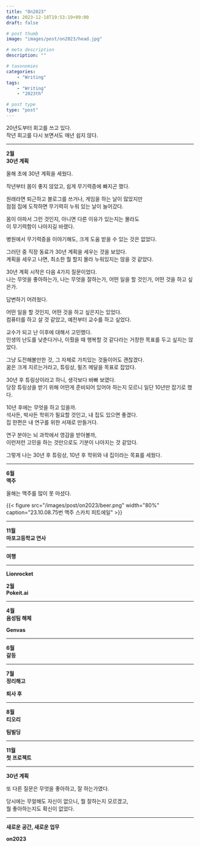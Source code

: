 ```yaml
---
title: "On2023"
date: 2023-12-18T19:53:19+09:00
draft: false

# post thumb
image: "images/post/on2023/head.jpg"

# meta description
description: ""

# taxonomies
categories:
    - "Writing"
tags:
    - "Writing"
    - "2023th"

# post type
type: "post"
---
```


20년도부터 회고를 쓰고 있다. \
작년 회고를 다시 보면서도 매년 쉽지 않다.

---

**2월** \
**30년 계획**

올해 초에 30년 계획을 세웠다.

작년부터 몸이 좋지 않았고, 쉽게 무기력증에 빠지곤 했다.

원래라면 퇴근하고 블로그를 쓰거나, 게임을 하는 날이 많았지만 \
점점 집에 도착하면 무기력히 누워 있는 날이 늘어갔다.

몸이 아파서 그런 것인지, 아니면 다른 이유가 있는지는 몰라도 \
이 무기력함이 나아지길 바랬다.

병원에서 무기력증을 이야기해도, 크게 도움 받을 수 있는 것은 없었다. 

그러던 중 직장 동료가 30년 계획을 세우는 것을 보았다. \
계획을 세우고 나면, 최소한 뭘 할지 몰라 누워있지는 않을 것 같았다.

30년 계획 시작은 다음 4가지 질문이었다. \
나는 무엇을 좋아하는가, 나는 무엇을 잘하는가, 어떤 일을 할 것인가, 어떤 것을 하고 싶은가.

답변하기 어려웠다.

어떤 일을 할 것인지, 어떤 것을 하고 싶은지는 있었다. \
컴퓨터를 하고 살 것 같았고, 예전부터 교수를 하고 싶었다.

교수가 되고 난 이후에 대해서 고민했다. \
인생의 난도를 낮춘다거나, 이뤘을 때 행복할 것 같다라는 거창한 목표를 두고 싶지는 않았다.

그냥 도전해볼만한 것, 그 자체로 가치있는 것들이어도 괜찮겠다. \
꿈은 크게 지르는거라고, 튜링상, 필즈 메달을 목표로 잡았다.

30년 후 튜링상이라고 하니, 생각보다 바빠 보였다. \
당장 튜링상을 받기 위해 어떤게 준비되어 있어야 하는지 모르니 일단 10년만 잡기로 했다.

10년 후에는 무엇을 하고 있을까. \
석사든, 박사든 학위가 필요할 것인고, 내 집도 있으면 좋겠다. \
집 한편은 내 연구를 위한 서재로 만들거다.

연구 분야는 뇌 과학에서 영감을 받아볼까, \
이런저런 고민을 하는 것만으로도 기분이 나아지는 것 같았다.

그렇게 나는 30년 후 튜링상, 10년 후 학위와 내 집이라는 목표를 세웠다.

---

**6월** \
**맥주**

올해는 맥주를 많이 못 마셨다.

{{< figure src="/images/post/on2023/beer.png" width="80%" caption="23.10.08.75번 맥주 스카치 피트에일" >}}

---

**11월** \
**마포고등학교 연사**

---

**여행**

---

**Lionrocket**

**2월** \
**Pokeit.ai**

---

**4월** \
**음성팀 해체**

**Genvas**

---

**6월** \
**갈등**

---

**7월** \
**정리해고**

**퇴사 후**

---

**8월** \
**티오리**

**팀빌딩**

---

**11월** \
**첫 프로젝트**

---

**30년 계획**

또 다른 질문은 무엇을 좋아하고, 잘 하는가였다.

당시에는 무얼해도 자신이 없으니, 뭘 잘하는지 모르겠고, \
뭘 좋아하는지도 확신이 없었다.

---

**새로운 공간, 새로운 업무**

**on2023**
